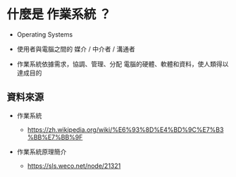 # 什麼是 作業系統 ？

* Operating Systems

* 使用者與電腦之間的 媒介 / 中介者 / 溝通者

* 作業系統依據需求，協調、管理、分配 電腦的硬體、軟體和資料，使人類得以達成目的

## 資料來源

* 作業系統
  * https://zh.wikipedia.org/wiki/%E6%93%8D%E4%BD%9C%E7%B3%BB%E7%BB%9F

* 作業系統原理簡介
  * https://sls.weco.net/node/21321
  